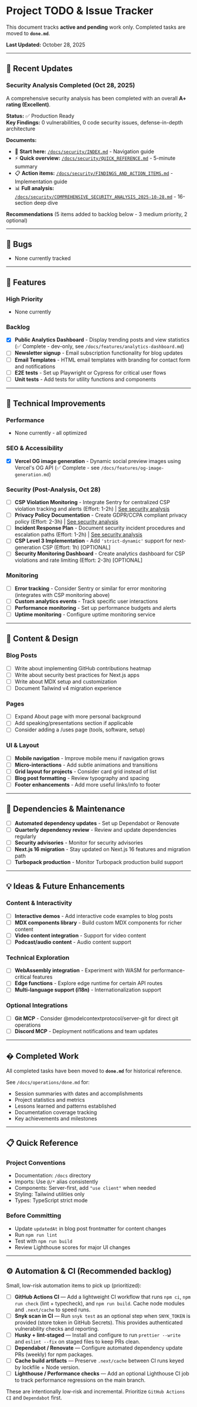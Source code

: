 # Project TODO & Issue Tracker

This document tracks **active and pending** work only. Completed tasks are moved to **`done.md`**.

**Last Updated:** October 28, 2025

---

## 📌 Recent Updates

### Security Analysis Completed (Oct 28, 2025)
A comprehensive security analysis has been completed with an overall **A+ rating (Excellent)**.

**Status:** ✅ Production Ready  
**Key Findings:** 0 vulnerabilities, 0 code security issues, defense-in-depth architecture

**Documents:**
- 📍 **Start here:** [`/docs/security/INDEX.md`](../security/INDEX.md) - Navigation guide
- ⚡ **Quick overview:** [`/docs/security/QUICK_REFERENCE.md`](../security/QUICK_REFERENCE.md) - 5-minute summary
- 📋 **Action items:** [`/docs/security/FINDINGS_AND_ACTION_ITEMS.md`](../security/FINDINGS_AND_ACTION_ITEMS.md) - Implementation guide
- 📊 **Full analysis:** [`/docs/security/COMPREHENSIVE_SECURITY_ANALYSIS_2025-10-28.md`](../security/COMPREHENSIVE_SECURITY_ANALYSIS_2025-10-28.md) - 16-section deep dive

**Recommendations** (5 items added to backlog below - 3 medium priority, 2 optional)

---

## 🐛 Bugs

- None currently tracked

---

## 🚀 Features

### High Priority
- None currently

### Backlog
- [x] **Public Analytics Dashboard** - Display trending posts and view statistics (✅ Complete - dev-only, see `/docs/features/analytics-dashboard.md`)
- [ ] **Newsletter signup** - Email subscription functionality for blog updates
- [ ] **Email Templates** - HTML email templates with branding for contact form and notifications
- [ ] **E2E tests** - Set up Playwright or Cypress for critical user flows
- [ ] **Unit tests** - Add tests for utility functions and components

---

## 🔧 Technical Improvements

### Performance
- None currently - all optimized

### SEO & Accessibility
- [x] **Vercel OG image generation** - Dynamic social preview images using Vercel's OG API (✅ Complete - see `/docs/features/og-image-generation.md`)

### Security (Post-Analysis, Oct 28)
- [ ] **CSP Violation Monitoring** - Integrate Sentry for centralized CSP violation tracking and alerts (Effort: 1-2h) | [See security analysis](../security/FINDINGS_AND_ACTION_ITEMS.md#1-set-up-csp-violation-monitoring-medium-priority)
- [ ] **Privacy Policy Documentation** - Create GDPR/CCPA compliant privacy policy (Effort: 2-3h) | [See security analysis](../security/FINDINGS_AND_ACTION_ITEMS.md#2-create-privacy-policy--data-retention-documentation-medium-priority)
- [ ] **Incident Response Plan** - Document security incident procedures and escalation paths (Effort: 1-2h) | [See security analysis](../security/FINDINGS_AND_ACTION_ITEMS.md#3-document-security-incident-response-plan-medium-priority)
- [ ] **CSP Level 3 Implementation** - Add `'strict-dynamic'` support for next-generation CSP (Effort: 1h) [OPTIONAL]
- [ ] **Security Monitoring Dashboard** - Create analytics dashboard for CSP violations and rate limiting (Effort: 2-3h) [OPTIONAL]

### Monitoring
- [ ] **Error tracking** - Consider Sentry or similar for error monitoring (integrates with CSP monitoring above)
- [ ] **Custom analytics events** - Track specific user interactions
- [ ] **Performance monitoring** - Set up performance budgets and alerts
- [ ] **Uptime monitoring** - Configure uptime monitoring service

---

## 📝 Content & Design

### Blog Posts
- [ ] Write about implementing GitHub contributions heatmap
- [ ] Write about security best practices for Next.js apps
- [ ] Write about MDX setup and customization
- [ ] Document Tailwind v4 migration experience

### Pages
- [ ] Expand About page with more personal background
- [ ] Add speaking/presentations section if applicable
- [ ] Consider adding a /uses page (tools, software, setup)

### UI & Layout
- [ ] **Mobile navigation** - Improve mobile menu if navigation grows
- [ ] **Micro-interactions** - Add subtle animations and transitions
- [ ] **Grid layout for projects** - Consider card grid instead of list
- [ ] **Blog post formatting** - Review typography and spacing
- [ ] **Footer enhancements** - Add more useful links/info to footer

---

## 🔄 Dependencies & Maintenance

- [ ] **Automated dependency updates** - Set up Dependabot or Renovate
- [ ] **Quarterly dependency review** - Review and update dependencies regularly
- [ ] **Security advisories** - Monitor for security advisories
- [ ] **Next.js 16 migration** - Stay updated on Next.js 16 features and migration path
- [ ] **Turbopack production** - Monitor Turbopack production build support

---

## 💡 Ideas & Future Enhancements

### Content & Interactivity
- [ ] **Interactive demos** - Add interactive code examples to blog posts
- [ ] **MDX components library** - Build custom MDX components for richer content
- [ ] **Video content integration** - Support for video content
- [ ] **Podcast/audio content** - Audio content support

### Technical Exploration
- [ ] **WebAssembly integration** - Experiment with WASM for performance-critical features
- [ ] **Edge functions** - Explore edge runtime for certain API routes
- [ ] **Multi-language support (i18n)** - Internationalization support

### Optional Integrations
- [ ] **Git MCP** - Consider @modelcontextprotocol/server-git for direct git operations
- [ ] **Discord MCP** - Deployment notifications and team updates

---

## � Completed Work

All completed tasks have been moved to **`done.md`** for historical reference.

See `/docs/operations/done.md` for:
- Session summaries with dates and accomplishments
- Project statistics and metrics
- Lessons learned and patterns established
- Documentation coverage tracking
- Key achievements and milestones

---

## 📋 Quick Reference

### Project Conventions
- Documentation: `/docs` directory
- Imports: Use `@/*` alias consistently
- Components: Server-first, add `"use client"` when needed
- Styling: Tailwind utilities only
- Types: TypeScript strict mode

### Before Committing
- Update `updatedAt` in blog post frontmatter for content changes
- Run `npm run lint`
- Test with `npm run build`
- Review Lighthouse scores for major UI changes

---

## ⚙️ Automation & CI (Recommended backlog)

Small, low-risk automation items to pick up (prioritized):

- [ ] **GitHub Actions CI** — Add a lightweight CI workflow that runs `npm ci`, `npm run check` (lint + typecheck), and `npm run build`. Cache node modules and `.next/cache` to speed runs.
- [ ] **Snyk scan in CI** — Run `snyk test` as an optional step when `SNYK_TOKEN` is provided (store token in GitHub Secrets). This provides authenticated vulnerability checks and reporting.
- [ ] **Husky + lint-staged** — Install and configure to run `prettier --write` and `eslint --fix` on staged files to keep PRs clean.
- [ ] **Dependabot / Renovate** — Configure automated dependency update PRs (weekly) for npm packages.
- [ ] **Cache build artifacts** — Preserve `.next/cache` between CI runs keyed by lockfile + Node version.
- [ ] **Lighthouse / Performance checks** — Add an optional Lighthouse CI job to track performance regressions on the main branch.

These are intentionally low-risk and incremental. Prioritize `GitHub Actions CI` and `Dependabot` first.
